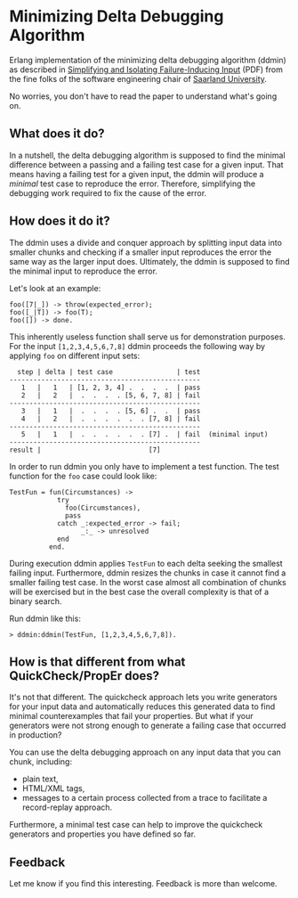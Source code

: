 Minimizing Delta Debugging Algorithm
====================================

Erlang implementation of the minimizing delta debugging algorithm (ddmin) 
as described in [Simplifying and Isolating Failure-Inducing Input](http://www.st.cs.uni-saarland.de/papers/tse2002/tse2002.pdf) (PDF)
from the fine folks of the software engineering chair of [Saarland University](http://www.st.cs.uni-saarland.de/).

No worries, you don't have to read the paper to understand what's going on.

What does it do?
----------------

In a nutshell, the delta debugging algorithm is supposed to find the minimal difference 
between a passing and a failing test case for a given input. That means having a failing test for a given input,
the ddmin will produce a *minimal* test case to reproduce the error. 
Therefore, simplifying the debugging work required to fix the cause of the error. 


How does it do it?
------------------

The ddmin uses a divide and conquer approach by splitting input data into smaller chunks and checking if 
a smaller input reproduces the error the same way as the larger input does. 
Ultimately, the ddmin is supposed to find the minimal input to reproduce the error.

Let's look at an example:

    foo([7|_]) -> throw(expected_error);
    foo([_|T]) -> foo(T);
    foo([]) -> done.

This inherently useless function shall serve us for demonstration purposes. For the input `[1,2,3,4,5,6,7,8]` 
ddmin proceeds the following way by applying `foo` on different input sets:

      step | delta | test case                | test
    ------------------------------------------------
       1   |   1   | [1, 2, 3, 4] .  .  .  .  | pass
       2   |   2   |  .  .  .  . [5, 6, 7, 8] | fail
    ------------------------------------------------
       3   |   1   |  .  .  .  . [5, 6] .  .  | pass
       4   |   2   |  .  .  .  .  .  . [7, 8] | fail
    ------------------------------------------------
       5   |   1   |  .  .  .  .  .  . [7] .  | fail  (minimal input)
    ------------------------------------------------
    result |                           [7] 


In order to run ddmin you only have to implement a test function. The test function for the `foo` case could look like:

    TestFun = fun(Circumstances) ->
                try
                  foo(Circumstances),
                  pass
                catch _:expected_error -> fail;
                      _:_ -> unresolved
                end
              end.

During execution ddmin applies `TestFun` to each delta seeking the smallest failing input. 
Furthermore, ddmin resizes the chunks in case it cannot find a smaller failing test case.
In the worst case almost all combination of chunks will be exercised but in the best case the 
overall complexity is that of a binary search.

Run ddmin like this:

    > ddmin:ddmin(TestFun, [1,2,3,4,5,6,7,8]).

How is that different from what QuickCheck/PropEr does?
--------------------------------------------------------

It's not that different. The quickcheck approach lets you write generators for your input data and 
automatically reduces this generated data to find minimal counterexamples that fail your properties. 
But what if your generators were not strong enough to generate a failing case that occurred in production? 

You can use the delta debugging approach on any input data that you can chunk, including: 

* plain text,
* HTML/XML tags,
* messages to a certain process collected from a trace to facilitate a record-replay approach.

Furthermore, a minimal test case can help to improve the quickcheck generators and properties you have defined so far.

Feedback
--------

Let me know if you find this interesting. Feedback is more than welcome.

